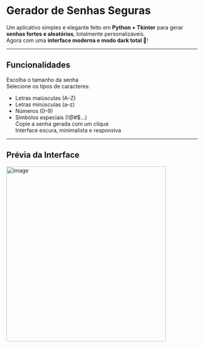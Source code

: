# Gerador de Senhas Seguras

Um aplicativo simples e elegante feito em **Python + Tkinter** para gerar **senhas fortes e aleatórias**, totalmente personalizáveis.  
Agora com uma **interface moderna e modo dark total 🖤**!

---

## **Funcionalidades**
Escolha o tamanho da senha  
Selecione os tipos de caracteres:
- Letras maiúsculas (A–Z)
- Letras minúsculas (a–z)
- Números (0–9)
- Símbolos especiais (!@#$...)  
 Copie a senha gerada com um clique  
 Interface escura, minimalista e responsiva  

---

## **Prévia da Interface**
<img width="420" height="461" alt="image" src="https://github.com/user-attachments/assets/f3536246-7b6e-4ab1-935b-795fcc0116a7" />


